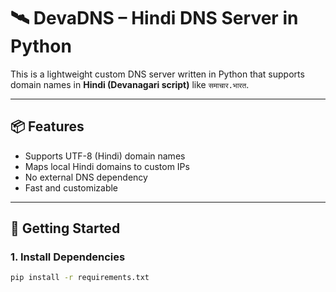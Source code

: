 # 🛰️ DevaDNS – Hindi DNS Server in Python

This is a lightweight custom DNS server written in Python that supports domain names in **Hindi (Devanagari script)** like `समाचार.भारत`.

---

## 📦 Features

- Supports UTF-8 (Hindi) domain names
- Maps local Hindi domains to custom IPs
- No external DNS dependency
- Fast and customizable

---

## 🚀 Getting Started

### 1. Install Dependencies
```bash
pip install -r requirements.txt

